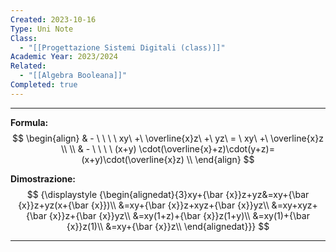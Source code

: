 ```yaml
---
Created: 2023-10-16
Type: Uni Note
Class:
  - "[[Progettazione Sistemi Digitali (class)]]"
Academic Year: 2023/2024
Related:
  - "[[Algebra Booleana]]"
Completed: true
---
```

---
**Formula:**
$$
\begin{align}
& - \ \ \ \ xy\ +\  \overline{x}z\ +\ yz\ = \ xy\ +\ \overline{x}z \\ \\
& - \ \ \ \ (x+y) \cdot(\overline{x}+z)\cdot(y+z)= (x+y)\cdot(\overline{x}z) \\
\end{align}
$$

**Dimostrazione:**
$$ 
{\displaystyle {\begin{alignedat}{3}xy+{\bar {x}}z+yz&=xy+{\bar {x}}z+yz(x+{\bar {x}})\\
&=xy+{\bar {x}}z+xyz+{\bar {x}}yz\\
&=xy+xyz+{\bar {x}}z+{\bar {x}}yz\\
&=xy(1+z)+{\bar {x}}z(1+y)\\
&=xy(1)+{\bar {x}}z(1)\\
&=xy+{\bar {x}}z\\
\end{alignedat}}}
$$

---